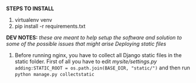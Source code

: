 **STEPS TO INSTALL**
1. virtualenv venv
2. pip install -r requirements.txt

**DEV NOTES:**
*these are meant to help setup the software and solution to some of the possible issues that might arise
Deploying static files*

1. Before running nginx, you have to collect all Django static files in the static folder. First of all you have to edit *mysite/settings.py* `adding:STATIC_ROOT = os.path.join(BASE_DIR, "static/")` and then run `python manage.py collectstatic`
